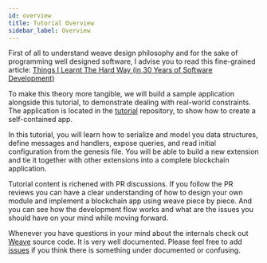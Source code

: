 ```yaml
---
id: overview
title: Tutorial Overview
sidebar_label: Overview
---
```


First of all to understand weave design philosophy and for the sake of programming well designed software, I advise you to read this fine-grained article:
[Things I Learnt The Hard Way (in 30 Years of Software Development)](https://blog.juliobiason.net/thoughts/things-i-learnt-the-hard-way/)

To make this theory more tangible, we will build a sample application alongside this tutorial, to demonstrate dealing with real-world constraints. The application is located in the [tutorial](https://github.com/iov-one/tutorial/ "Tutorial Repository") repository, to show how to create a self-contained app.

In this tutorial, you will learn how to serialize and model you data structures, define messages and handlers, expose queries, and read initial configuration from the genesis file. You will be able to build a new extension and tie it together with other extensions into a complete blockchain application.

Tutorial content is richened with PR discussions. If you follow the PR reviews you can have a clear understanding of how to design your own module and implement a blockchain app using weave piece by piece. And you can see how the development flow works and what are the issues you should have on your mind while moving forward.

Whenever you have questions in your mind about the internals check out [Weave]("https://github.com/iov-one/weave) source code. It is very well documented. Please feel free to add [issues](https://github.com/iov-one/weave/issues) if you think there is something under documented or confusing.
